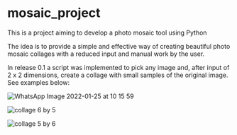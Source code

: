 # mosaic_project
This is a project aiming to develop a photo mosaic tool using Python

The idea is to provide a simple and effective way of creating beautiful photo mosaic collages with a reduced input and manual work by the user.

In release 0.1 a script was implemented to pick any image and, after input of 2 x 2 dimensions, create a collage with small samples of the original image. See examples below:

![WhatsApp Image 2022-01-25 at 10 15 59](https://user-images.githubusercontent.com/32250857/152005955-77550769-55b5-4c26-9a63-8826f4772091.jpeg)

![collage 6 by 5](https://user-images.githubusercontent.com/32250857/152007201-9089d529-d6c1-4ea7-9220-c23e4591ddee.jpg)

![collage 5 by 6](https://user-images.githubusercontent.com/32250857/152007204-4d8608fa-0596-4bfe-90b0-8d8310ac4984.jpg)
